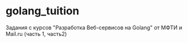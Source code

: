 # golang_tuition
Задания с курсов "Разработка Веб-сервисов на Golang" от МФТИ и Mail.ru (часть 1, часть2)
